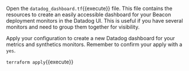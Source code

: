 Open the `datadog_dashboard.tf`{{execute}} file. This file contains the resources to create an easily accessible dashboard for your Beacon deployment monitors in the Datadog UI. This is useful if you have several monitors and need to group them together for visibility.

Apply your configuration to create a new Datadog dashboard for your metrics and synthetics monitors. Remember to confirm your apply with a `yes`.

`terraform apply`{{execute}}
